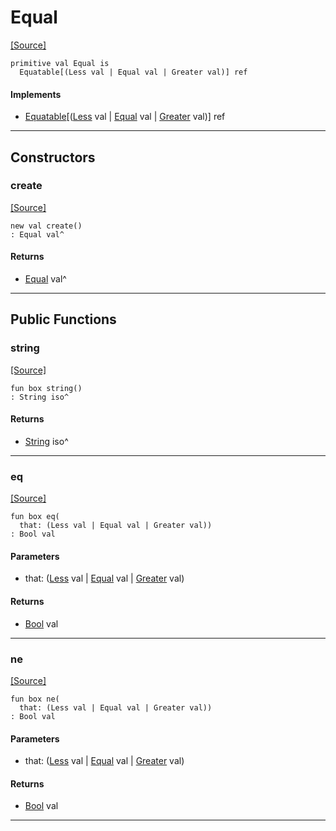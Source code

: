 # Equal
<span class="source-link">[[Source]](src/builtin/compare.md#L-0-5)</span>
```pony
primitive val Equal is
  Equatable[(Less val | Equal val | Greater val)] ref
```

#### Implements

* [Equatable](builtin-Equatable.md)\[([Less](builtin-Less.md) val | [Equal](builtin-Equal.md) val | [Greater](builtin-Greater.md) val)\] ref

---

## Constructors

### create
<span class="source-link">[[Source]](src/builtin/compare.md#L-0-5)</span>


```pony
new val create()
: Equal val^
```

#### Returns

* [Equal](builtin-Equal.md) val^

---

## Public Functions

### string
<span class="source-link">[[Source]](src/builtin/compare.md#L-0-6)</span>


```pony
fun box string()
: String iso^
```

#### Returns

* [String](builtin-String.md) iso^

---

### eq
<span class="source-link">[[Source]](src/builtin/compare.md#L-0-19)</span>


```pony
fun box eq(
  that: (Less val | Equal val | Greater val))
: Bool val
```
#### Parameters

*   that: ([Less](builtin-Less.md) val | [Equal](builtin-Equal.md) val | [Greater](builtin-Greater.md) val)

#### Returns

* [Bool](builtin-Bool.md) val

---

### ne
<span class="source-link">[[Source]](src/builtin/compare.md#L-0-20)</span>


```pony
fun box ne(
  that: (Less val | Equal val | Greater val))
: Bool val
```
#### Parameters

*   that: ([Less](builtin-Less.md) val | [Equal](builtin-Equal.md) val | [Greater](builtin-Greater.md) val)

#### Returns

* [Bool](builtin-Bool.md) val

---

